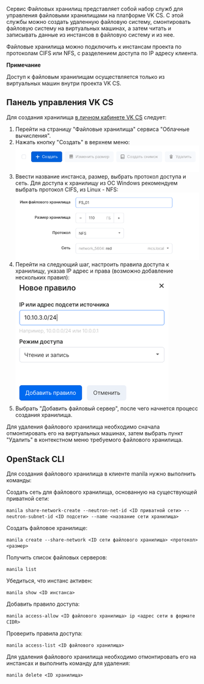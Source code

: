 Сервис Файловых хранилищ представляет собой набор служб для управления файловыми хранилищами на платформе VK CS. С этой службы можно создать удаленную файловую систему, смонтировать файловую систему на виртуальных машинах, а затем читать и записывать данные из инстансов в файловую систему и из нее.

Файловые хранилища можно подключить к инстансам проекта по протоколам CIFS или NFS, с разделением доступа по IP адресу клиента.

**Примечание**

Доступ к файловым хранилищам осуществляется только из виртуальных машин внутри проекта VK CS.

## Панель управления VK CS

Для создания хранилища [в личном кабинете VK CS](https://mcs.mail.ru/app/services/infra/shares/) следует:

1.  Перейти на страницу "Файловые хранилища" сервиса "Облачные вычисления".
2.  Нажать кнопку "Создать" в верхнем меню:![](./assets/1597258876620-snimok-ekrana-2020-08-12-v-22.01.05.png)
3.  Ввести название инстанса, размер, выбрать протокол доступа и сеть. Для доступа к хранилищу из ОС Windows рекомендуем выбрать протокол CIFS, из Linux - NFS:![](./assets/1597260251870-snimok-ekrana-2020-08-12-v-22.24.01.png)
4.  Перейти на следующий шаг, настроить правила доступа к хранилищу, указав IP адрес и права (возможно добавление нескольких правил):![](./assets/1597261153532-snimok-ekrana-2020-08-12-v-22.25.48.png)
5.  Выбрать "Добавить файловый сервер", после чего начнется процесс создания хранилища.

Для удаления файлового хранилища необходимо сначала отмонтировать его на виртуальных машинах, затем выбрать пункт "Удалить" в контекстном меню требуемого файлового хранилища.

## OpenStack CLI

Для создания файлового хранилища в клиенте manila нужно выполнить команды:

Создать сеть для файлового хранилища, основанную на существующей приватной сети:

```
manila share-network-create --neutron-net-id <ID приватной сети> --neutron-subnet-id <ID подсети> --name <название сети хранилища>
```

Создать файловое хранилище:

```
manila create --share-network <ID сети файлового хранилища> <протокол> <размер>
```

Получить список файловых серверов:

```
manila list
```

Убедиться, что инстанс активен:

```
manila show <ID инстанса>
```

Добавить правило доступа:

```
manila access-allow <ID файлового хранилища> ip <адрес сети в формате CIDR>
```

Проверить правила доступа:

```
manila access-list <ID файлового хранилища>
```

Для удаления файлового хранилища необходимо отмонтировать его на инстансах и выполнить команду для удаления:

```
manila delete <ID хранилища>
```
